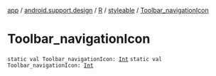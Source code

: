[app](../../../index.md) / [android.support.design](../../index.md) / [R](../index.md) / [styleable](index.md) / [Toolbar_navigationIcon](./-toolbar_navigation-icon.md)

# Toolbar_navigationIcon

`static val Toolbar_navigationIcon: `[`Int`](https://kotlinlang.org/api/latest/jvm/stdlib/kotlin/-int/index.html)
`static val Toolbar_navigationIcon: `[`Int`](https://kotlinlang.org/api/latest/jvm/stdlib/kotlin/-int/index.html)